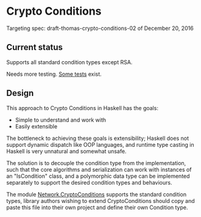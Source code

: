# Crypto Conditions

Targeting spec: draft-thomas-crypto-conditions-02 of December 20, 2016

## Current status

Supports all standard condition types except RSA.

Needs more testing. [Some tests](../test/) exist.

## Design

This approach to Crypto Conditions in Haskell has the goals:

* Simple to understand and work with
* Easily extensible

The bottleneck to achieving these goals is extensibility; Haskell does not
support dynamic dispatch like OOP languages, and runtime type casting
in Haskell is very unnatural and somewhat unsafe.

The solution is to decouple the condition type from the implementation,
such that the core algorithms and serialization can work with instances
of an "IsCondition" class, and a polymorphic data type can be implemented
separately to support the desired condition types and behaviours.

The module [Network.CryptoConditions](./Network/CryptoConditions.hs) supports the standard
condition types, library authors wishing to extend CryptoConditions
should copy and paste this file into their own project and define their own
Condition type.


